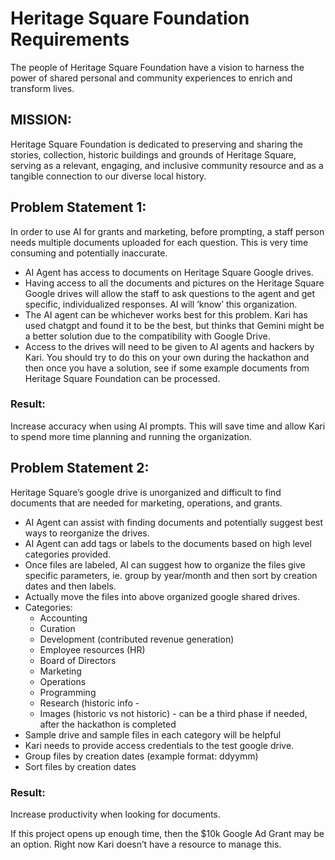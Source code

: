# Heritage Square Foundation Requirements

The people of Heritage Square Foundation have a vision to harness the power of shared personal and community experiences to enrich and transform lives.

## MISSION:
Heritage Square Foundation is dedicated to preserving and sharing the stories, collection, historic buildings and grounds of Heritage Square, serving as a relevant, engaging, and inclusive community resource and as a tangible connection to our diverse local history.

## Problem Statement 1: 
In order to use AI for grants and marketing, before prompting, a staff person needs multiple documents uploaded for each question. This is very time consuming and potentially inaccurate.
 
* AI Agent has access to documents on Heritage Square Google drives.
* Having access to all the documents and pictures on the Heritage Square Google drives will allow the staff to ask questions to the agent and get specific, individualized responses. AI will ‘know’ this organization.
* The AI agent can be whichever works best for this problem. Kari has used chatgpt and found it to be the best, but thinks that Gemini might be a better solution due to the compatibility with Google Drive. 
* Access to the drives will need to be given to AI agents and hackers by Kari.  You should try to do this on your own during the hackathon and then once you have a solution, see if some example documents from Heritage Square Foundation can be processed.

### Result: 
Increase accuracy when using AI prompts. This will save time and allow Kari to spend more time planning and running the organization. 

## Problem Statement 2:
Heritage Square’s google drive is unorganized and difficult to find documents that are needed for marketing, operations, and grants.
* AI Agent can assist with finding documents and potentially suggest best ways to reorganize the drives.
* AI Agent can add tags or labels to the documents based on high level categories provided. 
* Once files are labeled, AI can suggest how to organize the files give specific parameters, ie. group by year/month and then sort by creation dates and then labels. 
* Actually move the files into above organized google shared drives. 
* Categories: 
    * Accounting
    * Curation
    * Development (contributed revenue generation)
    * Employee resources (HR)
    * Board of Directors
    * Marketing
    * Operations 
    * Programming
    * Research (historic info -
    * Images (historic vs not historic) - can be a third phase if needed, after the hackathon is completed
* Sample drive and sample files in each category will be helpful
* Kari needs to provide access credentials to the test google drive.
* Group files by creation dates (example format: ddyymm)
* Sort files by creation dates


### Result: 
Increase productivity when looking for documents.

If this project opens up enough time, then the $10k Google Ad Grant may be an option. Right now Kari doesn’t have a resource to manage this. 



